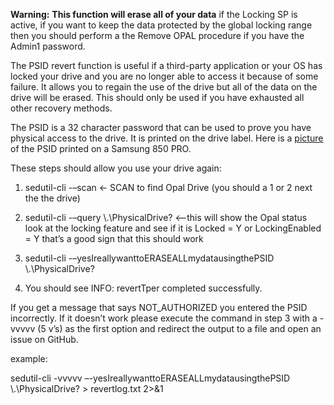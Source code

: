 **Warning:**
**This function will erase all of your data** if the Locking SP is active, if you want to keep the data protected by the global locking range then you should perform a the Remove OPAL procedure if you have the Admin1 password.

The PSID revert function is useful if a third-party application or your OS has locked your drive and you are no longer able to access it because of some failure.  It allows you to regain the use of the drive but all of the data on the drive will be erased.  This should only be used if you have exhausted all other recovery methods.

The PSID is a 32 character password that can be used to prove you have physical access to the drive.  It is printed on the drive label.  Here is a [picture](http://www.tweaktown.com/image.php?image=imagescdn.tweaktown.com/content/6/7/6714_10_samsung_850_pro_256gb_ssd_review_full.jpg) of the PSID printed on a Samsung 850 PRO.

 

These steps should allow you use your drive again:

1. sedutil-cli -–scan <- SCAN to find Opal Drive (you should a 1 or 2 next the the drive)
2. sedutil-cli -–query \\.\PhysicalDrive? <–this will show the Opal status
         look at the locking  feature and see if it is Locked = Y  or LockingEnabled = Y
         that’s a good sign that this should work

3. sedutil-cli -–yesIreallywanttoERASEALLmydatausingthePSID <YOURPSID> \\.\PhysicalDrive?
4. You should see INFO: revertTper completed successfully.

If you get a message that says NOT_AUTHORIZED you entered the PSID incorrectly.
If it doesn’t work please execute the command in step 3 with a -vvvvv (5 v’s) as the first option and
redirect the output to a file and open an issue on GitHub.

example:

sedutil-cli -vvvvv –-yesIreallywanttoERASEALLmydatausingthePSID <YOURPSID> \\.\PhysicalDrive? > revertlog.txt 2>&1
